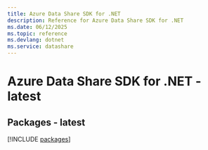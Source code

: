 ```yaml
---
title: Azure Data Share SDK for .NET
description: Reference for Azure Data Share SDK for .NET
ms.date: 06/12/2025
ms.topic: reference
ms.devlang: dotnet
ms.service: datashare
---
```

# Azure Data Share SDK for .NET - latest
## Packages - latest
[!INCLUDE [packages](data-share-index.md)]